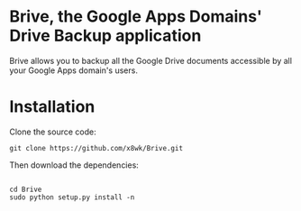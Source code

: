 Brive, the Google Apps Domains' Drive Backup application
=====

Brive allows you to backup all the Google Drive documents accessible by all your Google Apps domain's users.

<h1>Installation</h1>

Clone the source code:

`git clone https://github.com/x8wk/Brive.git`

Then download the dependencies:

<code>
cd Brive
sudo python setup.py install -n
</code>